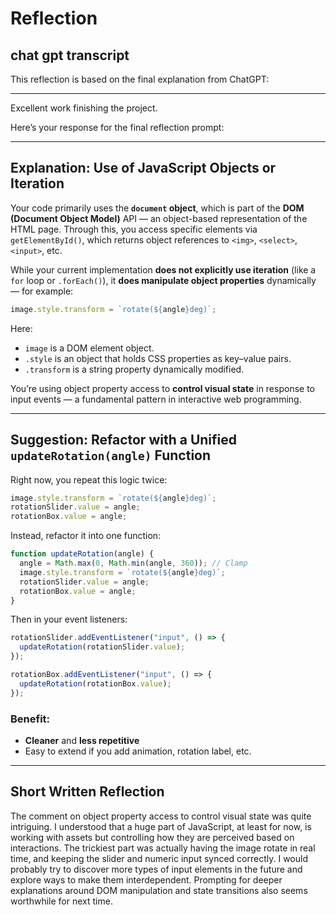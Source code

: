 # Reflection

## chat gpt transcript

This reflection is based on the final explanation from ChatGPT:

---

 Excellent work finishing the project.

Here’s your response for the final reflection prompt:

---

## Explanation: Use of JavaScript Objects or Iteration

Your code primarily uses the **`document` object**, which is part of the **DOM (Document Object Model)** API — an object-based representation of the HTML page. Through this, you access specific elements via `getElementById()`, which returns object references to `<img>`, `<select>`, `<input>`, etc.

While your current implementation **does not explicitly use iteration** (like a `for` loop or `.forEach()`), it **does manipulate object properties** dynamically — for example:

```js
image.style.transform = `rotate(${angle}deg)`;
```

Here:

- `image` is a DOM element object.
- `.style` is an object that holds CSS properties as key–value pairs.
- `.transform` is a string property dynamically modified.

You’re using object property access to **control visual state** in response to input events — a fundamental pattern in interactive web programming.

---

## Suggestion: Refactor with a Unified `updateRotation(angle)` Function

Right now, you repeat this logic twice:

```js
image.style.transform = `rotate(${angle}deg)`;
rotationSlider.value = angle;
rotationBox.value = angle;
```

Instead, refactor it into one function:

```js
function updateRotation(angle) {
  angle = Math.max(0, Math.min(angle, 360)); // Clamp
  image.style.transform = `rotate(${angle}deg)`;
  rotationSlider.value = angle;
  rotationBox.value = angle;
}
```

Then in your event listeners:

```js
rotationSlider.addEventListener("input", () => {
  updateRotation(rotationSlider.value);
});

rotationBox.addEventListener("input", () => {
  updateRotation(rotationBox.value);
});
```

### Benefit:

- **Cleaner** and **less repetitive**
- Easy to extend if you add animation, rotation label, etc.

---

##  Short Written Reflection

The comment on object property access to control visual state was quite intriguing. I understood that a huge part of JavaScript, at least for now, is working with assets but controlling how they are perceived based on interactions. The trickiest part was actually having the image rotate in real time, and keeping the slider and numeric input synced correctly. I would probably try to discover more types of input elements in the future and explore ways to make them interdependent. Prompting for deeper explanations around DOM manipulation and state transitions also seems worthwhile for next time.
